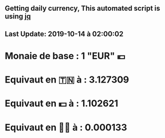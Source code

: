 ## Getting daily currency, This automated script is using [jq](https://stedolan.github.io/jq/)
## Last Update:  2019-10-14 à 02:00:02
 # Monaie de base : 1 "EUR" 💶 
 # Equivaut en 🇹🇳 à :  3.127309 
 # Equivaut en 💵 à : 1.102621
 # Equivaut en 🐱‍💻 à :  0.000133
